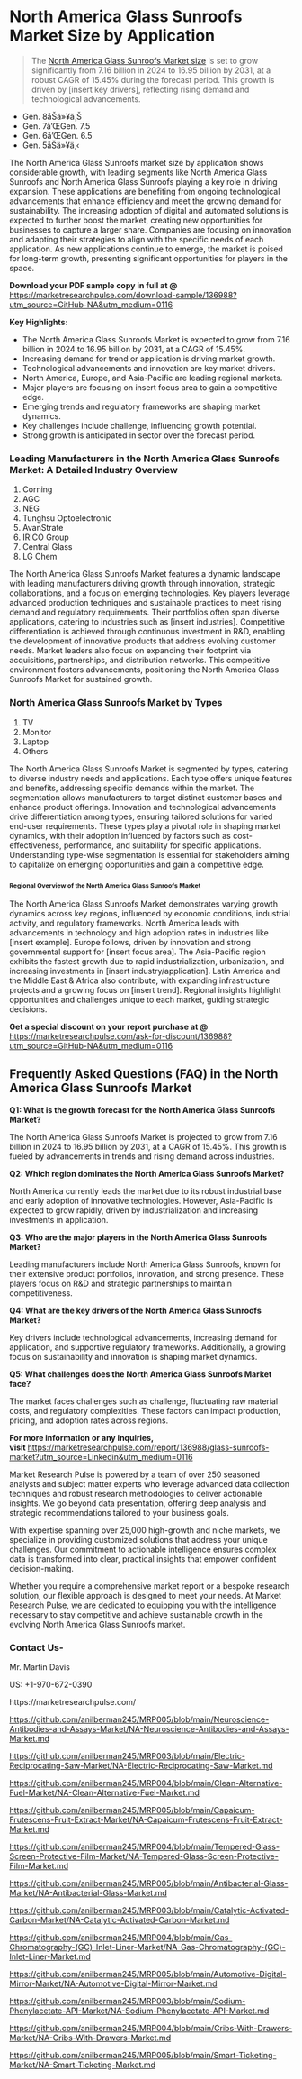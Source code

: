 <h1>North America Glass Sunroofs Market&nbsp;Size by Application</h1><blockquote><p>The <a href="https://marketresearchpulse.com/download-sample/136988?utm_source=GitHub-NA&amp;utm_medium=0116">North America Glass Sunroofs Market size</a> is set to grow significantly from 7.16 billion in 2024 to 16.95 billion by 2031, at a robust CAGR of 15.45% during the forecast period. This growth is driven by [insert key drivers], reflecting rising demand and technological advancements.</p></blockquote><ul><li>Gen. 8åŠä»¥ä¸Š<li> Gen. 7å’ŒGen. 7.5<li> Gen. 6å’ŒGen. 6.5<li> Gen. 5åŠä»¥ä¸‹</li></ul><p>The North America Glass Sunroofs market size by application shows considerable growth, with leading segments like North America Glass Sunroofs and North America Glass Sunroofs playing a key role in driving expansion. These applications are benefiting from ongoing technological advancements that enhance efficiency and meet the growing demand for sustainability. The increasing adoption of digital and automated solutions is expected to further boost the market, creating new opportunities for businesses to capture a larger share. Companies are focusing on innovation and adapting their strategies to align with the specific needs of each application. As new applications continue to emerge, the market is poised for long-term growth, presenting significant opportunities for players in the space.</p><p><strong>Download your PDF sample copy in full at @ </strong><a href="https://marketresearchpulse.com/download-sample/136988?utm_source=GitHub-NA&amp;utm_medium=0116">https://marketresearchpulse.com/download-sample/136988?utm_source=GitHub-NA&amp;utm_medium=0116</a></p><p><strong>Key Highlights: </strong></p><ul><li>The North America Glass Sunroofs Market is expected to grow from 7.16 billion in 2024 to 16.95 billion by 2031, at a CAGR of 15.45%.</li><li>Increasing demand for trend or application is driving market growth.</li><li>Technological advancements and innovation are key market drivers.</li><li>North America, Europe, and Asia-Pacific are leading regional markets.</li><li>Major players are focusing on insert focus area to gain a competitive edge.</li><li>Emerging trends and regulatory frameworks are shaping market dynamics.</li><li>Key challenges include challenge, influencing growth potential.</li><li>Strong growth is anticipated in sector over the forecast period.</li></ul><h3>Leading Manufacturers in the North America Glass Sunroofs Market: A Detailed Industry Overview</h3><ol><li>Corning</li><li>AGC</li><li>NEG</li><li>Tunghsu Optoelectronic</li><li>AvanStrate</li><li>IRICO Group</li><li>Central Glass</li><li>LG Chem</li></ol><div class="flex max-w-full flex-col flex-grow"><div class="min-h-8 text-message flex w-full flex-col items-end gap-2 whitespace-normal break-words [.text-message+&amp;]:mt-5" dir="auto" data-message-author-role="assistant" data-message-id="fd8432e4-4910-450d-b182-61b7bfb0a01f" data-message-model-slug="gpt-4o"><div class="flex w-full flex-col gap-1 empty:hidden first:pt-[3px]"><div class="markdown prose w-full break-words dark:prose-invert light"><p>The North America Glass Sunroofs Market features a dynamic landscape with leading manufacturers driving growth through innovation, strategic collaborations, and a focus on emerging technologies. Key players leverage advanced production techniques and sustainable practices to meet rising demand and regulatory requirements. Their portfolios often span diverse applications, catering to industries such as [insert industries]. Competitive differentiation is achieved through continuous investment in R&amp;D, enabling the development of innovative products that address evolving customer needs. Market leaders also focus on expanding their footprint via acquisitions, partnerships, and distribution networks. This competitive environment fosters advancements, positioning the North America Glass Sunroofs Market for sustained growth.</p></div></div></div></div><h3>North America Glass Sunroofs Market by Types</h3><ol><li>TV<li> Monitor<li> Laptop<li> Others</li></ol><div class="flex max-w-full flex-col flex-grow"><div class="min-h-8 text-message flex w-full flex-col items-end gap-2 whitespace-normal break-words [.text-message+&amp;]:mt-5" dir="auto" data-message-author-role="assistant" data-message-id="084470be-0bb7-4664-bddf-5156b4f41249" data-message-model-slug="gpt-4o-mini"><div class="flex w-full flex-col gap-1 empty:hidden first:pt-[3px]"><div class="markdown prose w-full break-words dark:prose-invert light"><p>The North America Glass Sunroofs Market is segmented by types, catering to diverse industry needs and applications. Each type offers unique features and benefits, addressing specific demands within the market. The segmentation allows manufacturers to target distinct customer bases and enhance product offerings. Innovation and technological advancements drive differentiation among types, ensuring tailored solutions for varied end-user requirements. These types play a pivotal role in shaping market dynamics, with their adoption influenced by factors such as cost-effectiveness, performance, and suitability for specific applications. Understanding type-wise segmentation is essential for stakeholders aiming to capitalize on emerging opportunities and gain a competitive edge.</p></div></div></div></div><h3><span style="font-size: 11px;">Regional Overview of the North America Glass Sunroofs Market</span></h3><div class="flex max-w-full flex-col flex-grow"><div class="min-h-8 text-message flex w-full flex-col items-end gap-2 whitespace-normal break-words [.text-message+&amp;]:mt-5" dir="auto" data-message-author-role="assistant" data-message-id="e9038762-ce64-4e30-91c9-9bd413514231" data-message-model-slug="gpt-4o-mini"><div class="flex w-full flex-col gap-1 empty:hidden first:pt-[3px]"><div class="markdown prose w-full break-words dark:prose-invert light"><p>The North America Glass Sunroofs Market demonstrates varying growth dynamics across key regions, influenced by economic conditions, industrial activity, and regulatory frameworks. North America leads with advancements in technology and high adoption rates in industries like [insert example]. Europe follows, driven by innovation and strong governmental support for [insert focus area]. The Asia-Pacific region exhibits the fastest growth due to rapid industrialization, urbanization, and increasing investments in [insert industry/application]. Latin America and the Middle East &amp; Africa also contribute, with expanding infrastructure projects and a growing focus on [insert trend]. Regional insights highlight opportunities and challenges unique to each market, guiding strategic decisions.</p></div></div></div></div><p><strong>Get a special discount on your report purchase at @ </strong><a href="https://marketresearchpulse.com/ask-for-discount/136988?utm_source=GitHub-NA&amp;utm_medium=0116">https://marketresearchpulse.com/ask-for-discount/136988?utm_source=GitHub-NA&amp;utm_medium=0116</a></p><h2>Frequently Asked Questions (FAQ) in the North America Glass Sunroofs Market</h2><p><strong>Q1: What is the growth forecast for the North America Glass Sunroofs Market?</strong></p><p>The North America Glass Sunroofs Market is projected to grow from 7.16 billion in 2024 to 16.95 billion by 2031, at a CAGR of 15.45%. This growth is fueled by advancements in trends and rising demand across industries.</p><p><strong>Q2: Which region dominates the North America Glass Sunroofs Market?</strong></p><p>North America currently leads the market due to its robust industrial base and early adoption of innovative technologies. However, Asia-Pacific is expected to grow rapidly, driven by industrialization and increasing investments in application.</p><p><strong>Q3: Who are the major players in the North America Glass Sunroofs Market?</strong></p><p>Leading manufacturers include North America Glass Sunroofs, known for their extensive product portfolios, innovation, and strong presence. These players focus on R&amp;D and strategic partnerships to maintain competitiveness.</p><p><strong>Q4: What are the key drivers of the North America Glass Sunroofs Market?</strong></p><p>Key drivers include technological advancements, increasing demand for application, and supportive regulatory frameworks. Additionally, a growing focus on sustainability and innovation is shaping market dynamics.</p><p><strong>Q5: What challenges does the North America Glass Sunroofs Market face?</strong></p><p>The market faces challenges such as challenge, fluctuating raw material costs, and regulatory complexities. These factors can impact production, pricing, and adoption rates across regions.</p><p><strong>For more information or any inquiries, visit&nbsp;</strong><a href="https://marketresearchpulse.com/report/136988/glass-sunroofs-market?utm_source=Linkedin&utm_medium=0116">https://marketresearchpulse.com/report/136988/glass-sunroofs-market?utm_source=Linkedin&utm_medium=0116</a></p><p>Market Research Pulse is powered by a team of over 250 seasoned analysts and subject matter experts who leverage advanced data collection techniques and robust research methodologies to deliver actionable insights. We go beyond data presentation, offering deep analysis and strategic recommendations tailored to your business goals.</p><p>With expertise spanning over 25,000 high-growth and niche markets, we specialize in providing customized solutions that address your unique challenges. Our commitment to actionable intelligence ensures complex data is transformed into clear, practical insights that empower confident decision-making.</p><p>Whether you require a comprehensive market report or a bespoke research solution, our flexible approach is designed to meet your needs. At Market Research Pulse, we are dedicated to equipping you with the intelligence necessary to stay competitive and achieve sustainable growth in the evolving North America Glass Sunroofs market.</p><h3><strong>Contact Us-</strong></h3><p>Mr. Martin Davis</p><p>US: +1-970-672-0390</p><p>https://marketresearchpulse.com/</p><p><a href="https://github.com/anilberman245/MRP005/blob/main/Neuroscience-Antibodies-and-Assays-Market/NA-Neuroscience-Antibodies-and-Assays-Market.md">https://github.com/anilberman245/MRP005/blob/main/Neuroscience-Antibodies-and-Assays-Market/NA-Neuroscience-Antibodies-and-Assays-Market.md</a></p><p><a href="https://github.com/anilberman245/MRP003/blob/main/Electric-Reciprocating-Saw-Market/NA-Electric-Reciprocating-Saw-Market.md">https://github.com/anilberman245/MRP003/blob/main/Electric-Reciprocating-Saw-Market/NA-Electric-Reciprocating-Saw-Market.md</a></p><p><a href="https://github.com/anilberman245/MRP004/blob/main/Clean-Alternative-Fuel-Market/NA-Clean-Alternative-Fuel-Market.md">https://github.com/anilberman245/MRP004/blob/main/Clean-Alternative-Fuel-Market/NA-Clean-Alternative-Fuel-Market.md</a></p><p><a href="https://github.com/anilberman245/MRP005/blob/main/Capaicum-Frutescens-Fruit-Extract-Market/NA-Capaicum-Frutescens-Fruit-Extract-Market.md">https://github.com/anilberman245/MRP005/blob/main/Capaicum-Frutescens-Fruit-Extract-Market/NA-Capaicum-Frutescens-Fruit-Extract-Market.md</a></p><p><a href="https://github.com/anilberman245/MRP004/blob/main/Tempered-Glass-Screen-Protective-Film-Market/NA-Tempered-Glass-Screen-Protective-Film-Market.md">https://github.com/anilberman245/MRP004/blob/main/Tempered-Glass-Screen-Protective-Film-Market/NA-Tempered-Glass-Screen-Protective-Film-Market.md</a></p><p><a href="https://github.com/anilberman245/MRP005/blob/main/Antibacterial-Glass-Market/NA-Antibacterial-Glass-Market.md">https://github.com/anilberman245/MRP005/blob/main/Antibacterial-Glass-Market/NA-Antibacterial-Glass-Market.md</a></p><p><a href="https://github.com/anilberman245/MRP003/blob/main/Catalytic-Activated-Carbon-Market/NA-Catalytic-Activated-Carbon-Market.md">https://github.com/anilberman245/MRP003/blob/main/Catalytic-Activated-Carbon-Market/NA-Catalytic-Activated-Carbon-Market.md</a></p><p><a href="https://github.com/anilberman245/MRP004/blob/main/Gas-Chromatography-(GC)-Inlet-Liner-Market/NA-Gas-Chromatography-(GC)-Inlet-Liner-Market.md">https://github.com/anilberman245/MRP004/blob/main/Gas-Chromatography-(GC)-Inlet-Liner-Market/NA-Gas-Chromatography-(GC)-Inlet-Liner-Market.md</a></p><p><a href="https://github.com/anilberman245/MRP005/blob/main/Automotive-Digital-Mirror-Market/NA-Automotive-Digital-Mirror-Market.md">https://github.com/anilberman245/MRP005/blob/main/Automotive-Digital-Mirror-Market/NA-Automotive-Digital-Mirror-Market.md</a></p><p><a href="https://github.com/anilberman245/MRP003/blob/main/Sodium-Phenylacetate-API-Market/NA-Sodium-Phenylacetate-API-Market.md">https://github.com/anilberman245/MRP003/blob/main/Sodium-Phenylacetate-API-Market/NA-Sodium-Phenylacetate-API-Market.md</a></p><p><a href="https://github.com/anilberman245/MRP004/blob/main/Cribs-With-Drawers-Market/NA-Cribs-With-Drawers-Market.md">https://github.com/anilberman245/MRP004/blob/main/Cribs-With-Drawers-Market/NA-Cribs-With-Drawers-Market.md</a></p><p><a href="https://github.com/anilberman245/MRP005/blob/main/Smart-Ticketing-Market/NA-Smart-Ticketing-Market.md">https://github.com/anilberman245/MRP005/blob/main/Smart-Ticketing-Market/NA-Smart-Ticketing-Market.md</a></p>

